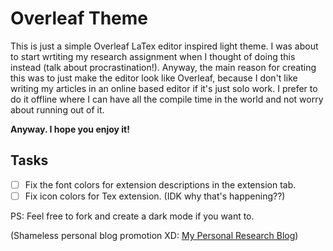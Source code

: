 # Overleaf Theme

This is just a simple Overleaf LaTex editor inspired light theme. I was about to start wrtiting my research assignment when I thought of doing this instead (talk about procrastination!). Anyway, the main reason for creating this was to just make the editor look like Overleaf, because I don't like writing my articles in an online based editor if it's just solo work. I prefer to do it offline where I can have all the compile time in the world and not worry about running out of it.

**Anyway. I hope you enjoy it!**

## Tasks
- [ ] Fix the font colors for extension descriptions in the extension tab.
- [ ] Fix icon colors for Tex extension. (IDK why that's happening??)

PS: Feel free to fork and create a dark mode if you want to.

(Shameless personal blog promotion XD: [My Personal Research Blog](https://ariqahmer.github.io/))
